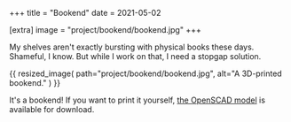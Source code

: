 +++
title = "Bookend"
date = 2021-05-02

[extra]
image = "project/bookend/bookend.jpg"
+++

My shelves aren't exactly bursting with physical books these days. Shameful, I know. But while I work on that, I need a stopgap solution.

{{
    resized_image(
        path="project/bookend/bookend.jpg",
        alt="A 3D-printed bookend."
    )
}}

It's a bookend! If you want to print it yourself, [the OpenSCAD model](bookend.zip) is available for download.
